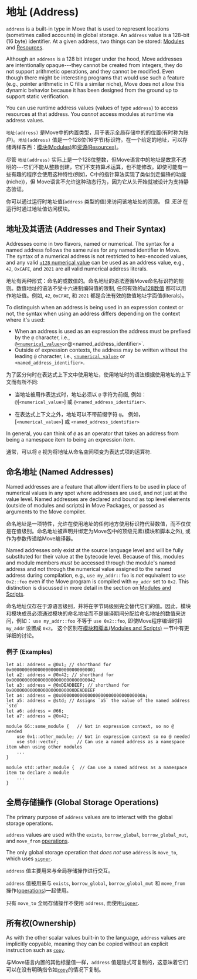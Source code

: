 # 地址 (Address)

`address` is a built-in type in Move that is used to represent locations (sometimes called accounts) in global storage. An `address` value is a 128-bit (16 byte) identifier. At a given address, two things can be stored: [Modules](./chapter_1_modules-and-scripts.md) and [Resources](./chapter_16_structs-and-resources.md).

Although an `address` is a 128 bit integer under the hood, Move addresses are intentionally opaque---they cannot be created from integers, they do not support arithmetic operations, and they cannot be modified. Even though there might be interesting programs that would use such a feature (e.g., pointer arithmetic in C fills a similar niche), Move does not allow this dynamic behavior because it has been designed from the ground up to support static verification.

You can use runtime address values (values of type `address`) to access resources at that address. You *cannot* access modules at runtime via address values.

`地址(address)` 是Move中的内置类型，用于表示全局存储中的的位置(有时称为账户)。`地址(address)` 值是一个128位(16字节)标识符。在一个给定的地址，可以存储两样东西：[模块(Modules)](./chapter_1_modules-and-scripts.md)和[资源(Resources)](./chapter_16_structs-and-resources.md)。

尽管 `地址(address)` 实际上是一个128位整数，但Move语言中的地址是故意不透明的---它们不能从整数创建，它们不支持算术运算，也不能修改。即使可能有一些有趣的程序会使用这种特性(例如，C中的指针算法实现了类似剑走偏锋的功能(niche))，但 Move语言不允许这种动态行为，因为它从头开始就被设计为支持静态验证。

你可以通过运行时地址值(`address` 类型的值)来访问该地址处的资源。 但 *无法* 在运行时通过地址值访问模块。

## 地址及其语法 (Addresses and Their Syntax)

Addresses come in two flavors, named or numerical. The syntax for a named address follows the
same rules for any named identifier in Move. The syntax of a numerical address is not restricted
to hex-encoded values, and any valid [`u128` numerical value](./chapter_3_integers.md) can be used as an
address value, e.g., `42`, `0xCAFE`, and `2021` are all valid numerical address
literals.

地址有两种形式：命名的或数值的。命名地址的语法遵循Move命名标识符的规则。数值地址的语法不受十六进制编码值的限制, 任何有效的[u128数值](./chapter_3_integers.md) 都可以用作地址值。例如, `42`, `0xCFAE`, 和 `2021` 都是合法有效的数值地址字面值(literals)。

To distinguish when an address is being used in an expression context or not, the
syntax when using an address differs depending on the context where it's used:
* When an address is used as an expression the address must be prefixed by the `@` character, i.e., `@`[`<numerical_value>`](./chapter_3_integers.md)` or `@<named_address_identifier>`.
* Outside of expression contexts, the address may be written without the leading `@` character, i.e., [`<numerical_value>`](./chapter_3_integers.md) or `<named_address_identifier>`.


为了区分何时在表达式上下文中使用地址，使用地址时的语法根据使用地址的上下文而有所不同:

* 当地址被用作表达式时，地址必须以 `@` 字符为前缀, 例如：`@`[`<numerical_value>`] 或 `@<named_address_identifier>`.

* 在表达式上下文之外，地址可以不带前缀字符 `@`。 例如， [`<numerical_value>`] 或 `<named_address_identifier>`

In general, you can think of `@` as an operator that takes an address from being a namespace item to being an expression item.

通常，可以将 `@` 视为将地址从命名空间项变为表达式项的运算符.

## 命名地址 (Named Addresses)

Named addresses are a feature that allow identifiers to be used in place of
numerical values in any spot where addresses are used, and not just at the
value level.  Named addresses are declared and bound as top level elements
(outside of modules and scripts) in Move Packages, or passed as arguments
to the Move compiler.

命名地址是一项特性，允许在使用地址的任何地方使用标识符代替数值，而不仅仅是在值级别。命名地址被声明并绑定为Move包中的顶级元素(模块和脚本之外), 或作为参数传递给Move编译器。

Named addresses only exist at the source language level and will be fully
substituted for their value at the bytecode level. Because of this, modules
and module members _must_ be accessed through the module's named address
and not through the numerical value assigned to the named address during
compilation, e.g., `use my_addr::foo` is _not_ equivalent to `use 0x2::foo`
even if the Move program is compiled with `my_addr` set to `0x2`. This
distinction is discussed in more detail in the section on [Modules and
Scripts](./chapter_1_modules-and-scripts.md).

命名地址仅存在于源语言级别，并将在字节码级别完全替代它们的值。因此，模块和模块成员必须通过模块的命名地址而不是编译期间分配给命名地址的数值来访问，例如：
`use my_addr::foo` 不等于 `use 0x2::foo`, 即使Move程序编译时将 `my_addr` 设置成 `0x2`。 这个区别在[模块和脚本(Modules and Scripts)](./chapter_1_modules-and-scripts.md) 一节中有更详细的讨论。

### 例子 (Examples)

```move
let a1: address = @0x1; // shorthand for 0x00000000000000000000000000000001
let a2: address = @0x42; // shorthand for 0x00000000000000000000000000000042
let a3: address = @0xDEADBEEF; // shorthand for 0x000000000000000000000000DEADBEEF
let a4: address = @0x0000000000000000000000000000000A;
let a5: address = @std; // Assigns `a5` the value of the named address `std`
let a6: address = @66;
let a7: address = @0x42;

module 66::some_module {   // Not in expression context, so no @ needed
    use 0x1::other_module; // Not in expression context so no @ needed
    use std::vector;       // Can use a named address as a namespace item when using other modules
    ...
}

module std::other_module {  // Can use a named address as a namespace item to declare a module
    ...
}
```

## 全局存储操作 (Global Storage Operations)

The primary purpose of `address` values are to interact with the global storage operations.

`address` values are used with the `exists`, `borrow_global`, `borrow_global_mut`, and `move_from` [operations](./chapter_25_global-storage-operators.md).

The only global storage operation that *does not* use `address` is `move_to`, which uses [`signer`](./chapter_7_signer.md).

`address` 值主要用来与全局存储操作进行交互。

`address` 值被用来与 `exists`, `borrow_global`, `borrow_global_mut` 和 `move_from` 操作([operations](./chapter_25_global-storage-operators.md))一起使用。

只有 `move_to` 全局存储操作不使用 `address`, 而使用[`signer`](./chapter_7_signer.md).

## 所有权(Ownership)

As with the other scalar values built-in to the language, `address` values are implicitly copyable, meaning they can be copied without an explicit instruction such as [`copy`](./chapter_10_variables.md#move-and-copy).

与Move语言内置的其他标量值一样，`address` 值是隐式可复制的，这意味着它们可以在没有明确指令如[`copy`](./chapter_10_variables.md#move-and-copy)的情况下复制。




